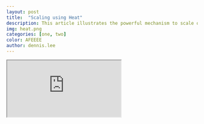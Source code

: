 ```yaml
---
layout: post
title:  "Scaling using Heat"
description: This article illustrates the powerful mechanism to scale out physical server using TripleO.
img: heat.png
categories: [one, two]
color: AFEEEE
author: dennis.lee
---
```


<iframe src="https://docs.google.com/document/d/e/2PACX-1vRVS2-CX6KpVC7YU8gjK6w7CCRwim8EHKt1bQ2F1KMFKPN7vTQf8DWeYUuWxC7OMKYlqOh4rLW7BO-C/pub?embedded=true"></iframe>
